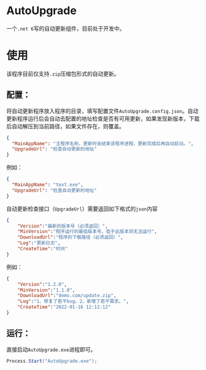 # AutoUpgrade
一个`.net 6`写的自动更新组件，目前处于开发中。  

# 使用  
该程序目前仅支持`.zip`压缩包形式的自动更新。
## 配置：
将自动更新程序放入程序的目录，填写配置文件`AutoUpgrade.config.json`。自动更新程序运行后会自动去配置的地址检查是否有可用更新，如果发现新版本，下载后自动解压到当前路径，如果文件存在，则覆盖。    

```json
{
  "MainAppName": "主程序名称，更新时会结束该程序进程，更新完成后再自动启动。",
  "UpgradeUrl": "检查自动更新的地址"
}
```
例如：  
```json
{
  "MainAppName": "text.exe",
  "UpgradeUrl": "检查自动更新的地址"
}
```

自动更新检查接口（`UpgradeUrl`）需要返回如下格式的`json`内容
```json
{
    "Version":"最新的版本号（必须返回）",
    "MinVersion":"程序运行的最低版本号，低于此版本将无法运行",
    "DownloadUrl":"程序的下载路径（必须返回）",
    "Log":"更新日志",
    "CreateTime":"时间"
}
```
例如：  
```json
{
    "Version":"1.2.0",
    "MinVersion":"1.1.0",
    "DownloadUrl":"demo.com/update.zip",
    "Log":"1、修复了若干bug。2、新增了若干需求。",
    "CreateTime":"2022-01-16 12:12:12"
}
```
## 运行：
直接启动`AutoUpgrade.exe`进程即可。  
```C#
Process.Start("AutoUpgrade.exe");
```